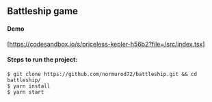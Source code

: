 ## Battleship game

#### Demo
[https://codesandbox.io/s/priceless-kepler-h56b2?file=/src/index.tsx]

#### Steps to run the project:

    $ git clone https://github.com/normurod72/battleship.git && cd battleship/
    $ yarn install
    $ yarn start
